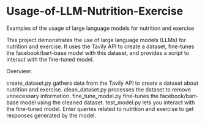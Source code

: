 # Usage-of-LLM-Nutrition-Exercise
Examples of the usage of large language models for nutrition and exercise


This project demonstrates the use of large language models (LLMs) for nutrition and exercise. It uses the Tavily API to create a dataset, fine-tunes the facebook/bart-base model with this dataset, and provides a script to interact with the fine-tuned model.

Overview:

create_dataset.py gathers data from the Tavily API to create a dataset about nutrition and exercise.
clean_dataset.py processes the dataset to remove unnecessary information.
fine_tune_model.py fine-tunes the facebook/bart-base model using the cleaned dataset.
test_model.py lets you interact with the fine-tuned model. Enter queries related to nutrition and exercise to get responses generated by the model.
